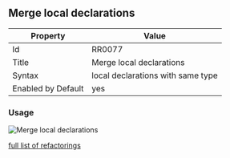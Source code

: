 ## Merge local declarations

Property | Value
--- | --- 
Id | RR0077
Title | Merge local declarations
Syntax | local declarations with same type
Enabled by Default | yes

### Usage

![Merge local declarations](../../images/refactorings/MergeLocalDeclarations.png)

[full list of refactorings](Refactorings.md)
